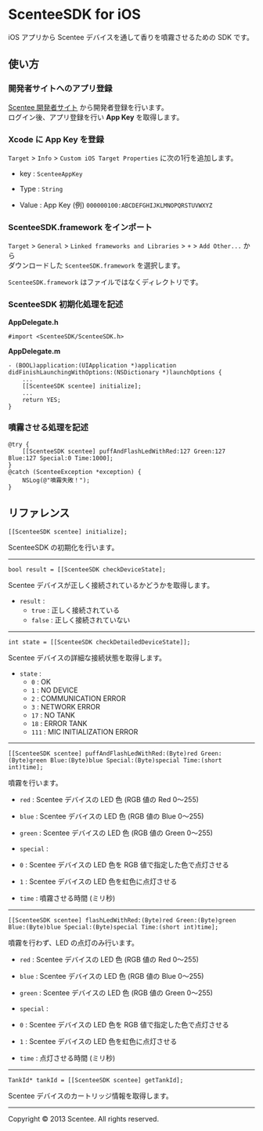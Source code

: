 ScenteeSDK for iOS
===============

iOS アプリから Scentee デバイスを通して香りを噴霧させるための SDK です。
 
使い方
----------

### 開発者サイトへのアプリ登録 ###

[Scentee 開発者サイト](http://developer.scentee.com/) から開発者登録を行います。  
ログイン後、アプリ登録を行い **App Key** を取得します。

### Xcode に App Key を登録 ###

`Target` > `Info` > `Custom iOS Target Properties` に次の1行を追加します。

+   key :
    `ScenteeAppKey`
 
+   Type :
    `String`

+   Value :
    App Key (例)  `000000100:ABCDEFGHIJKLMNOPQRSTUVWXYZ`

### ScenteeSDK.framework をインポート ###

`Target` > `General` > `Linked frameworks and Libraries` > `+` > `Add Other...` から  
ダウンロードした `ScenteeSDK.framework` を選択します。  

`ScenteeSDK.framework` はファイルではなくディレクトリです。
 
### ScenteeSDK 初期化処理を記述 ###

**AppDelegate.h**

    #import <ScenteeSDK/ScenteeSDK.h>

**AppDelegate.m**

    - (BOOL)application:(UIApplication *)application didFinishLaunchingWithOptions:(NSDictionary *)launchOptions {
        ...
        [[ScenteeSDK scentee] initialize];
        ...
        return YES;
    }

### 噴霧させる処理を記述 ###

    @try {
        [[ScenteeSDK scentee] puffAndFlashLedWithRed:127 Green:127 Blue:127 Special:0 Time:1000];
    }
    @catch (ScenteeException *exception) {
        NSLog(@"噴霧失敗！");
    }
 
リファレンス
-------------------

    [[ScenteeSDK scentee] initialize];

ScenteeSDK の初期化を行います。

-----

    bool result = [[ScenteeSDK checkDeviceState];

Scentee デバイスが正しく接続されているかどうかを取得します。

+ `result` :
   + `true` :
     正しく接続されている
   + `false` :
     正しく接続されていない

-----

    int state = [[ScenteeSDK checkDetailedDeviceState]];

Scentee デバイスの詳細な接続状態を取得します。

+ `state` :
   + `0` :
     OK
   + `1` :
     NO DEVICE
   + `2` :
     COMMUNICATION ERROR
   + `3` :
     NETWORK ERROR
   + `17` :
     NO TANK
   + `18` :
     ERROR TANK
   + `111` :
     MIC INITIALIZATION ERROR

-----

    [[ScenteeSDK scentee] puffAndFlashLedWithRed:(Byte)red Green:(Byte)green Blue:(Byte)blue Special:(Byte)special Time:(short int)time];

噴霧を行います。

+   `red` :
    Scentee デバイスの LED 色 (RGB 値の Red 0〜255)

+   `blue` :
    Scentee デバイスの LED 色 (RGB 値の Blue 0〜255)

+   `green` :
    Scentee デバイスの LED 色 (RGB 値の Green 0〜255)
 
+   `special` :
   + `0` :
     Scentee デバイスの LED 色を RGB 値で指定した色で点灯させる
   + `1` :
     Scentee デバイスの LED 色を虹色に点灯させる

+   `time` :
    噴霧させる時間 (ミリ秒)

-----

    [[ScenteeSDK scentee] flashLedWithRed:(Byte)red Green:(Byte)green Blue:(Byte)blue Special:(Byte)special Time:(short int)time];

噴霧を行わず、LED の点灯のみ行います。

+   `red` :
    Scentee デバイスの LED 色 (RGB 値の Red 0〜255)

+   `blue` :
    Scentee デバイスの LED 色 (RGB 値の Blue 0〜255)

+   `green` :
    Scentee デバイスの LED 色 (RGB 値の Green 0〜255)
 
+   `special` :
   + `0` :
     Scentee デバイスの LED 色を RGB 値で指定した色で点灯させる
   + `1` :
     Scentee デバイスの LED 色を虹色に点灯させる

+   `time` :
    点灯させる時間 (ミリ秒)

-----

    TankId* tankId = [[ScenteeSDK scentee] getTankId];

Scentee  デバイスのカートリッジ情報を取得します。
 
-------------------

Copyright &copy; 2013 Scentee. All rights reserved.
